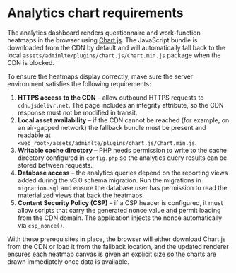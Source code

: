 # Analytics chart requirements

The analytics dashboard renders questionnaire and work-function heatmaps in the browser using
[Chart.js](https://www.chartjs.org/). The JavaScript bundle is downloaded from the CDN by default
and will automatically fall back to the local `assets/adminlte/plugins/chart.js/Chart.min.js`
package when the CDN is blocked.

To ensure the heatmaps display correctly, make sure the server environment satisfies the following
requirements:

1. **HTTPS access to the CDN** – allow outbound HTTPS requests to `cdn.jsdelivr.net`. The page
   includes an integrity attribute, so the CDN response must not be modified in transit.
2. **Local asset availability** – if the CDN cannot be reached (for example, on an air-gapped
   network) the fallback bundle must be present and readable at
   `<web_root>/assets/adminlte/plugins/chart.js/Chart.min.js`.
3. **Writable cache directory** – PHP needs permission to write to the cache directory configured
   in `config.php` so the analytics query results can be stored between requests.
4. **Database access** – the analytics queries depend on the reporting views added during the
   v3.0 schema migration. Run the migrations in `migration.sql` and ensure the database user has
   permission to read the materialized views that back the heatmaps.
5. **Content Security Policy (CSP)** – if a CSP header is configured, it must allow scripts that
   carry the generated nonce value and permit loading from the CDN domain. The application injects
   the nonce automatically via `csp_nonce()`.

With these prerequisites in place, the browser will either download Chart.js from the CDN or load
it from the fallback location, and the updated renderer ensures each heatmap canvas is given an
explicit size so the charts are drawn immediately once data is available.
